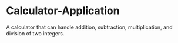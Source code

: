 # Calculator-Application
A calculator that can handle addition, subtraction, multiplication, and division of two integers. 
